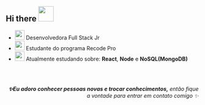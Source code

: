 <h2>Hi there <img src="https://media2.giphy.com/media/fXc70o9YOnocc0j8QO/source.gif" width="40"></h2>


* <img src="https://31.media.tumblr.com/tumblr_mdghlnkX3f1qdtfd6o1_400.gif" width="25"> Desenvolvedora Full Stack Jr
* <img src="https://media0.giphy.com/media/LHZyixOnHwDDy/giphy.gif" width="25">  Estudante do programa Recode Pro
*  <img src="https://images-wixmp-ed30a86b8c4ca887773594c2.wixmp.com/f/cf2836cb-5893-4a6c-b156-5a89d94fc721/dcphclj-ef0a915c-8c62-481e-bd8e-a2de4c1e1bb3.gif?token=eyJ0eXAiOiJKV1QiLCJhbGciOiJIUzI1NiJ9.eyJzdWIiOiJ1cm46YXBwOiIsImlzcyI6InVybjphcHA6Iiwib2JqIjpbW3sicGF0aCI6IlwvZlwvY2YyODM2Y2ItNTg5My00YTZjLWIxNTYtNWE4OWQ5NGZjNzIxXC9kY3BoY2xqLWVmMGE5MTVjLThjNjItNDgxZS1iZDhlLWEyZGU0YzFlMWJiMy5naWYifV1dLCJhdWQiOlsidXJuOnNlcnZpY2U6ZmlsZS5kb3dubG9hZCJdfQ.UzrowE4l8wYRKfqT_9Fl9XoU6awu0Fhz0g7iJ3o1J3M" width="25px">  Atualmente estudando sobre: <strong>React</strong>, <strong>Node</strong> e <strong>NoSQL(MongoDB)</strong>

<br><br>

<div align="right"> <em><b> ✨Eu adoro conhecer pessoas novas e trocar conhecimentos,</b> então fique a vontade para entrar em contato comigo ✨</em> </div>

